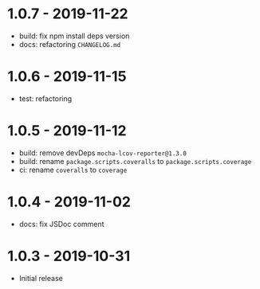 # 1.0.7 - 2019-11-22

- build: fix npm install deps version
- docs: refactoring `CHANGELOG.md`

# 1.0.6 - 2019-11-15

- test: refactoring

# 1.0.5 - 2019-11-12

- build: remove devDeps `mocha-lcov-reporter@1.3.0`
- build: rename `package.scripts.coveralls` to `package.scripts.coverage`
- ci: rename `coveralls` to `coverage`

# 1.0.4 - 2019-11-02

- docs: fix JSDoc comment

# 1.0.3 - 2019-10-31

- Initial release